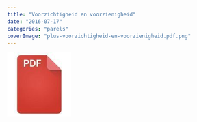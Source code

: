 ```yaml
---
title: "Voorzichtigheid en voorzienigheid"
date: "2016-07-17"
categories: "parels"
coverImage: "plus-voorzichtigheid-en-voorzienigheid.pdf.png"
---
```


<!--more-->

[![pdf](images/2bdd26a893f94f1d69b5a89ee751a599-150x150.jpg)](https://storage.googleapis.com/geloven-leren/printerboekjes/plus-voorzichtigheid-en-voorzienigheid.pdf)
